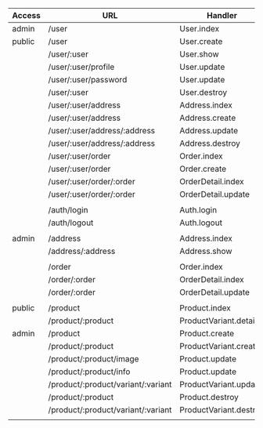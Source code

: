 |   Access  |         URL                          |     Handler                 | Method |
|-----------|--------------------------------------|-----------------------------|--------|       
| admin     | /user                                | User.index                  | GET    | done
| public    | /user                                | User.create                 | POST   | done
|           | /user/:user                          | User.show                   | GET    | done
|           | /user/:user/profile                  | User.update                 | PUT    | kiv
|           | /user/:user/password                 | User.update                 | PUT    | kiv
|           | /user/:user                          | User.destroy                | DELETE | kiv
|           | /user/:user/address                  | Address.index               | GET    | done
|           | /user/:user/address                  | Address.create              | POST   | done
|           | /user/:user/address/:address         | Address.update              | PUT    | kiv
|           | /user/:user/address/:address         | Address.destroy             | DELETE | kiv
|           | /user/:user/order                    | Order.index                 | GET    | done
|           | /user/:user/order                    | Order.create                | POST   | done
|           | /user/:user/order/:order             | OrderDetail.index           | GET    | done
|           | /user/:user/order/:order             | OrderDetail.update          | PUT    | KIV
|           |                                      |                             |        |        
|           | /auth/login                          | Auth.login                  | POST   | done
|           | /auth/logout                         | Auth.logout                 | GET    | kiv
|           |                                      |                             |        |
| admin     | /address                             | Address.index               | GET    | done
|           | /address/:address                    | Address.show                | GET    | done
|           |                                      |                             |        |
|           | /order                               | Order.index                 | GET    | done
|           | /order/:order                        | OrderDetail.index           | GET    | done
|           | /order/:order                        | OrderDetail.update          | PUT    | kiv
|           |                                      |                             |        | 
| public    | /product                             | Product.index               | GET    | done
|           | /product/:product                    | ProductVariant.detail       | GET    | done
| admin     | /product                             | Product.create              | POST   | done
|           | /product/:product                    | ProductVariant.create       | POST   | wo
|           | /product/:product/image              | Product.update              | PUT    | kiv
|           | /product/:product/info               | Product.update              | PUT    | kiv
|           | /product/:product/variant/:variant   | ProductVariant.update       | PUT    | kiv
|           | /product/:product                    | Product.destroy             | DELETE | kiv
|           | /product/:product/variant/:variant   | ProductVariant.destroy      | DELETE | kiv
|           |                                      |                             |        |